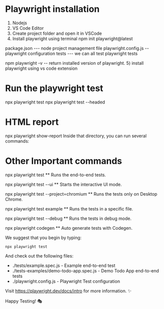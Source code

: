 # Playwright installation
1) Nodejs
2) VS Code Editor
3) Create project folder  and  open it in VSCode
4) Install playwright  using terminal
  npm init playwright@latest

  package.json  --- node project management file
  playwright.config.js  -- playwright configuration
  tests --- we can all test playwright tests

  npm playwright -v   -- return installed version of playwright.
5) install playwright using vs code extension

# Run the playwright test
npx playwright test
npx playwright test --headed

# HTML report
npx playwright show-report
Inside that directory, you can run several commands:

# Other Important commands
  npx playwright test
  ** Runs the end-to-end tests.

  npx playwright test --ui
  ** Starts the interactive UI mode.

  npx playwright test --project=chromium
  ** Runs the tests only on Desktop Chrome.

  npx playwright test example
  ** Runs the tests in a specific file.

  npx playwright test --debug
  ** Runs the tests in debug mode.

  npx playwright codegen
  ** Auto generate tests with Codegen.

We suggest that you begin by typing:

    npx playwright test

And check out the following files:
  - ./tests/example.spec.js - Example end-to-end test
  - ./tests-examples/demo-todo-app.spec.js - Demo Todo App end-to-end tests
  - ./playwright.config.js - Playwright Test configuration

Visit https://playwright.dev/docs/intro for more information. ✨

Happy Testing! 🎭